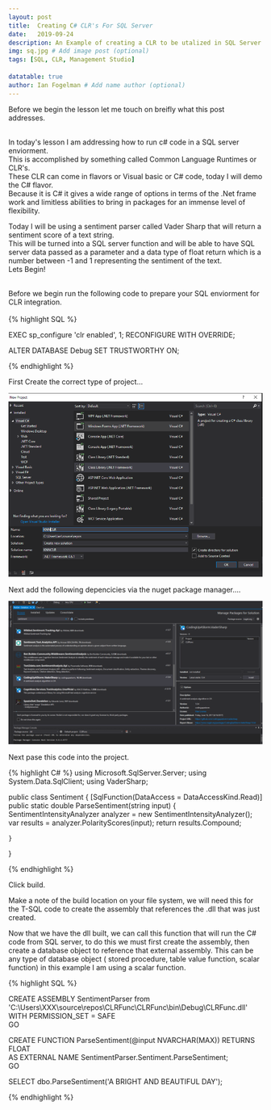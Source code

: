 ```yaml
---
layout: post
title:  Creating C# CLR's For SQL Server
date:   2019-09-24
description: An Example of creating a CLR to be utalized in SQL Server
img: sq.jpg # Add image post (optional)
tags: [SQL, CLR, Management Studio]

datatable: true
author: Ian Fogelman # Add name author (optional)
---
```


Before we begin the lesson let me touch on breifly what this post addresses.
<br>
<br>

In today's lesson I am addressing how to run c# code in a SQL server enviorment.
<br>
This is accomplished by something called Common Language Runtimes or CLR's.
<br>
These CLR can come in flavors or Visual basic or C# code, today I will demo the C# flavor.
<br>
Because it is C# it gives a wide range of options in terms of the .Net frame work and limitless abilities to bring in packages for an immense level of flexibility.
<br>

Today I will be using a sentiment parser called Vader Sharp that will return a sentiment score of a text string.
<br>
This will be turned into a SQL server function and will be able to have SQL server data passed as a parameter and a data type of float return which is a number between -1 and 1 representing the sentiment of the text.
<br>
Lets Begin!
<br>
<br>

Before we begin run the following code to prepare your SQL enviorment for CLR integration.
<br>
<br>
{% highlight SQL %}

EXEC sp_configure 'clr enabled', 1;  RECONFIGURE WITH OVERRIDE;

ALTER DATABASE Debug SET TRUSTWORTHY ON;

{% endhighlight %}



First Create the correct type of project...

![CLR Project Type](/assets/img/CLR1.png)

Next add the following depencicies via the nuget package manager....

![CLR Project Type](/assets/img/CLR2.png)

Next pase this code into the project.

{% highlight C# %}
using Microsoft.SqlServer.Server;
using System.Data.SqlClient;
using VaderSharp;

public class Sentiment
{
    [SqlFunction(DataAccess = DataAccessKind.Read)]
    public static double ParseSentiment(string input)
    {
        SentimentIntensityAnalyzer analyzer = new SentimentIntensityAnalyzer();
        var results = analyzer.PolarityScores(input);
        return results.Compound;

    }
}

{% endhighlight %}

Click build.

Make a note of the build location on your file system, we will need this for the T-SQL code to create the assembly that references the .dll that was just created.

Now that we have the dll built, we can call this function that will run the C# code from SQL server, to do this we must first create the assembly, then create a database object to reference that external assembly. This can be any type of database object ( stored procedure, table value function, scalar function) in this example I am using a scalar function.

{% highlight SQL %}

CREATE ASSEMBLY SentimentParser from 'C:\Users\XXX\source\repos\CLRFunc\CLRFunc\bin\Debug\CLRFunc.dll' WITH PERMISSION_SET = SAFE  
GO 

CREATE FUNCTION ParseSentiment(@input NVARCHAR(MAX)) 
RETURNS FLOAT   
AS EXTERNAL NAME SentimentParser.Sentiment.ParseSentiment;   
GO  

SELECT dbo.ParseSentiment('A BRIGHT AND BEAUTIFUL DAY'); 

{% endhighlight %}


